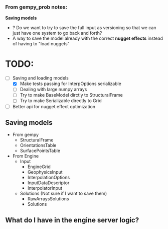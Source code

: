 ### From gempy_prob notes:
**Saving models**
- ? Do we want to try to save the full input as versioning so that we can just have one system to go back and forth?
- A way to save the model already with the correct **nugget effects** instead of having to "load nuggets"

# TODO: 
-[ ] Saving and loading models 
  - [x] Make tests passing for InterpOptions serializable
  - [ ] Dealing with large numpy arrays
  - [ ] Try to make BaseModel dirctly to StructuralFrame
  - [ ] Try to make Serializable directly to Grid
-[ ] Better api for nugget effect optimization

## Saving models
- From gempy
  - StructuralFrame
  - OrientationsTable
  - SurfacePointsTable
- From Engine
  - Input
    - EngineGrid
    - GeophysicsInput
    - InterpolationOptions
    - InputDataDescriptor
    - InterpolatorInput
  - Solutions (Not sure if I want to save them)
      - RawArraysSolutions
      - Solutions

## What do I have in the engine server logic?
